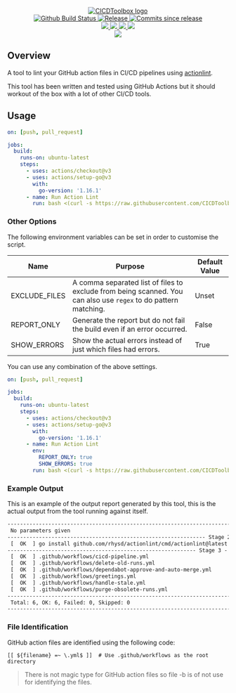 <p align="center">
    <a href="https://github.com/CICDToolbox/">
        <img src="https://cdn.wolfsoftware.com/assets/images/github/organisations/cicdtoolbox/black-and-white-circle-256.png" alt="CICDToolbox logo" />
    </a>
    <br />
    <a href="https://github.com/CICDToolbox/action-lint/actions/workflows/cicd-pipeline.yml">
        <img src="https://img.shields.io/github/workflow/status/CICDToolbox/action-lint/CICD%20Pipeline/master?style=for-the-badge" alt="Github Build Status">
    </a>
    <a href="https://github.com/CICDToolbox/action-lint/releases/latest">
        <img src="https://img.shields.io/github/v/release/CICDToolbox/action-lint?color=blue&label=Latest%20Release&style=for-the-badge" alt="Release">
    </a>
    <a href="https://github.com/CICDToolbox/action-lint/releases/latest">
        <img src="https://img.shields.io/github/commits-since/CICDToolbox/action-lint/latest.svg?color=blue&style=for-the-badge" alt="Commits since release">
    </a>
    <br />
    <a href=".github/CODE_OF_CONDUCT.md">
        <img src="https://img.shields.io/badge/Code%20of%20Conduct-blue?style=for-the-badge" />
    </a>
    <a href=".github/CONTRIBUTING.md">
        <img src="https://img.shields.io/badge/Contributing-blue?style=for-the-badge" />
    </a>
    <a href=".github/SECURITY.md">
        <img src="https://img.shields.io/badge/Report%20Security%20Concern-blue?style=for-the-badge" />
    </a>
    <a href="https://github.com/CICDToolbox/action-lint/issues">
        <img src="https://img.shields.io/badge/Get%20Support-blue?style=for-the-badge" />
    </a>
    <br />
    <a href="https://wolfsoftware.com/">
        <img src="https://img.shields.io/badge/Created%20by%20Wolf%20Software-blue?style=for-the-badge" />
    </a>
</p>

## Overview

A tool to lint your GitHub action files in CI/CD pipelines using [actionlint](https://github.com/rhysd/actionlint).

This tool has been written and tested using GitHub Actions but it should workout of the box with a lot of other CI/CD tools.

## Usage

```yml
on: [push, pull_request]

jobs:
  build:
    runs-on: ubuntu-latest
    steps:
      - uses: actions/checkout@v3
      - uses: actions/setup-go@v3
        with:
          go-version: '1.16.1'
      - name: Run Action Lint
        run: bash <(curl -s https://raw.githubusercontent.com/CICDToolbox/action-lint/master/pipeline.sh)
```

### Other Options

The following environment variables can be set in order to customise the script.

| Name          | Purpose | Default Value |
| ------------- | ------- | ------------- |
| EXCLUDE_FILES | A comma separated list of files to exclude from being scanned. You can also use `regex` to do pattern matching. | Unset |
| REPORT_ONLY   | Generate the report but do not fail the build even if an error occurred. | False |
| SHOW_ERRORS   | Show the actual errors instead of just which files had errors. | True |

You can use any combination of the above settings.

```yml
on: [push, pull_request]

jobs:
  build:
    runs-on: ubuntu-latest
    steps:
      - uses: actions/checkout@v3
      - uses: actions/setup-go@v3
        with:
          go-version: '1.16.1'
      - name: Run Action Lint
        env:
          REPORT_ONLY: true
          SHOW_ERRORS: true
        run: bash <(curl -s https://raw.githubusercontent.com/CICDToolbox/action-lint/master/pipeline.sh)
```

### Example Output

This is an example of the output report generated by this tool, this is the actual output from the tool running against itself.

```html
-------------------------------------------------------------------------- Stage 1 - Parameters --
 No parameters given
--------------------------------------------------------------- Stage 2 - Install Prerequisites --
 [  OK  ] go install github.com/rhysd/actionlint/cmd/actionlint@latest
------------------------------------------------------------ Stage 3 - Run actionlint (v1.6.17) --
 [  OK  ] .github/workflows/cicd-pipeline.yml
 [  OK  ] .github/workflows/delete-old-runs.yml
 [  OK  ] .github/workflows/dependabot-approve-and-auto-merge.yml
 [  OK  ] .github/workflows/greetings.yml
 [  OK  ] .github/workflows/handle-stale.yml
 [  OK  ] .github/workflows/purge-obsolete-runs.yml
------------------------------------------------------------------------------ Stage 4 - Report --
 Total: 6, OK: 6, Failed: 0, Skipped: 0
---------------------------------------------------------------------------- Stage 5 - Complete --
```

### File Identification

GitHub action files are identified using the following code:

```shell
[[ ${filename} =~ \.yml$ ]]  # Use .github/workflows as the root directory
```

> There is not magic type for GitHub action files so file -b is of not use for identifying the files.
